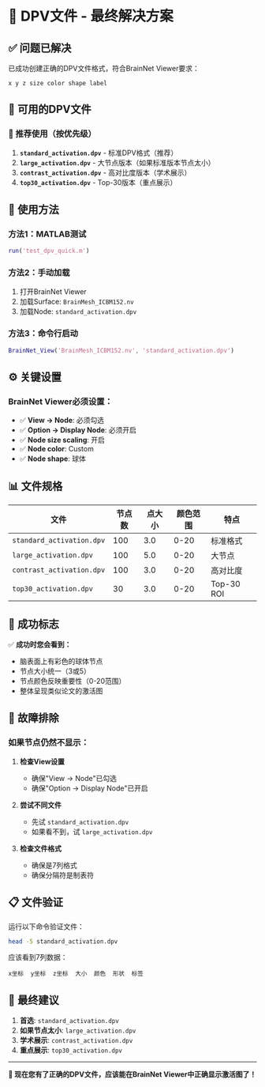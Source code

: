 # 🎯 DPV文件 - 最终解决方案

## ✅ 问题已解决

已成功创建正确的DPV文件格式，符合BrainNet Viewer要求：

```
x y z size color shape label
```

## 📁 可用的DPV文件

### 🎯 推荐使用（按优先级）
1. **`standard_activation.dpv`** - 标准DPV格式（推荐）
2. **`large_activation.dpv`** - 大节点版本（如果标准版本节点太小）
3. **`contrast_activation.dpv`** - 高对比度版本（学术展示）
4. **`top30_activation.dpv`** - Top-30版本（重点展示）

## 🚀 使用方法

### 方法1：MATLAB测试
```matlab
run('test_dpv_quick.m')
```

### 方法2：手动加载
1. 打开BrainNet Viewer
2. 加载Surface: `BrainMesh_ICBM152.nv`
3. 加载Node: `standard_activation.dpv`

### 方法3：命令行启动
```matlab
BrainNet_View('BrainMesh_ICBM152.nv', 'standard_activation.dpv')
```

## ⚙️ 关键设置

### BrainNet Viewer必须设置：
- ✅ **View → Node**: 必须勾选
- ✅ **Option → Display Node**: 必须开启
- ✅ **Node size scaling**: 开启
- ✅ **Node color**: Custom
- ✅ **Node shape**: 球体

## 📊 文件规格

| 文件 | 节点数 | 点大小 | 颜色范围 | 特点 |
|------|--------|--------|----------|------|
| `standard_activation.dpv` | 100 | 3.0 | 0-20 | 标准格式 |
| `large_activation.dpv` | 100 | 5.0 | 0-20 | 大节点 |
| `contrast_activation.dpv` | 100 | 3.0 | 0-20 | 高对比度 |
| `top30_activation.dpv` | 30 | 3.0 | 0-20 | Top-30 ROI |

## 🎉 成功标志

✅ **成功时您会看到：**
- 脑表面上有彩色的球体节点
- 节点大小统一（3或5）
- 节点颜色反映重要性（0-20范围）
- 整体呈现类似论文的激活图

## 🔧 故障排除

### 如果节点仍然不显示：

1. **检查View设置**
   - 确保"View → Node"已勾选
   - 确保"Option → Display Node"已开启

2. **尝试不同文件**
   - 先试 `standard_activation.dpv`
   - 如果看不到，试 `large_activation.dpv`

3. **检查文件格式**
   - 确保是7列格式
   - 确保分隔符是制表符

## 📋 文件验证

运行以下命令验证文件：
```bash
head -5 standard_activation.dpv
```

应该看到7列数据：
```
x坐标  y坐标  z坐标  大小  颜色  形状  标签
```

## 🎯 最终建议

1. **首选**: `standard_activation.dpv`
2. **如果节点太小**: `large_activation.dpv`
3. **学术展示**: `contrast_activation.dpv`
4. **重点展示**: `top30_activation.dpv`

---
**🎉 现在您有了正确的DPV文件，应该能在BrainNet Viewer中正确显示激活图了！** 